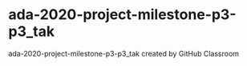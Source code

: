 # ada-2020-project-milestone-p3-p3_tak
ada-2020-project-milestone-p3-p3_tak created by GitHub Classroom
